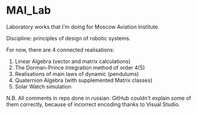 # MAI_Lab
Laboratory works that I'm doing for Moscow Aviation Institute. 

Discipline: principles of design of robotic systems.

For now, there are 4 connected realisations:

1. Linear Algebra (vector and matrix calculations)
2. The Dorman-Prince integration method of order 4(5)
3. Realisations of main laws of dynamic (pendulums)
4. Quaternion Algebra (with supplemented Matrix classes)
5. Solar Watch simulation

N.B. 
All comments in repo done in russian. GitHub couldn't explain some of them correctly, because of incorrect encoding thanks to Visual Studio.
